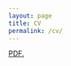```yaml
---
layout: page
title: CV
permalink: /cv/
---
```


<a href="https://github.com/sarah-moore/sarah-moore.github.io/blob/main/images/2022_sept_Moore.pdf" target="_blank">PDF.</a>
